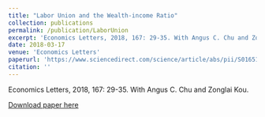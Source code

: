 ```yaml
---
title: "Labor Union and the Wealth-income Ratio"
collection: publications
permalink: /publication/LaborUnion
excerpt: 'Economics Letters, 2018, 167: 29-35. With Angus C. Chu and Zonglai Kou.'
date: 2018-03-17
venue: 'Economics Letters'
paperurl: 'https://www.sciencedirect.com/science/article/abs/pii/S0165176518300715?fr=RR-2&ref=pdf_download&rr=8165bd70dbee400c'
citation: ''
---
```

Economics Letters, 2018, 167: 29-35. With Angus C. Chu and Zonglai Kou.

[Download paper here](https://www.sciencedirect.com/science/article/abs/pii/S0165176518300715?fr=RR-2&ref=pdf_download&rr=8165bd70dbee400c)